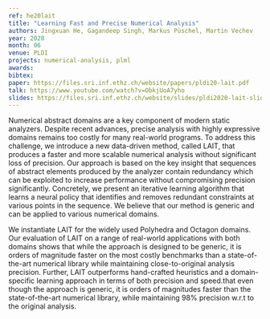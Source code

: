 ```yaml
---
ref: he20lait
title: "Learning Fast and Precise Numerical Analysis"
authors: Jingxuan He, Gagandeep Singh, Markus Püschel, Martin Vechev
year: 2020
month: 06
venue: PLDI
projects: numerical-analysis, plml
awards:
bibtex:
paper: https://files.sri.inf.ethz.ch/website/papers/pldi20-lait.pdf
talk: https://www.youtube.com/watch?v=ObkjUoA7yho
slides: https://files.sri.inf.ethz.ch/website/slides/pldi2020-lait-slides.pdf
---
```


Numerical abstract domains are a key component of modern static analyzers. Despite recent advances, precise analysis with highly expressive domains remains too costly for many real-world programs. To address this challenge, we introduce a new data-driven method, called LAIT, that produces a faster and more scalable numerical analysis without significant loss of precision. Our approach is based on the key insight that sequences of abstract elements produced by the analyzer contain redundancy which can be exploited to increase performance without compromising precision significantly. Concretely, we present an iterative learning algorithm that learns a neural policy that identifies and removes redundant constraints at various points in the sequence. We believe that our method is generic and can be applied to various numerical domains.

We instantiate LAIT for the widely used Polyhedra and Octagon domains. Our evaluation of LAIT on a range of real-world applications with both domains shows that while the approach is designed to be generic, it is orders of magnitude faster on the most costly benchmarks than a state-of-the-art numerical library while maintaining close-to-original analysis precision. Further, LAIT outperforms hand-crafted heuristics and a domain-specific learning approach in terms of both precision and speed.that even though the approach is generic, it is orders of magnitudes faster than the state-of-the-art numerical library, while maintaining 98% precision w.r.t to the original analysis.
